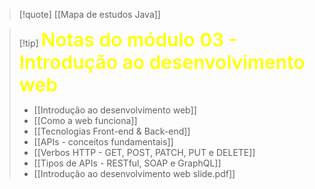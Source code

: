 
>[!quote] [[Mapa de estudos Java]]

> [!tip] <span style="color: yellow; font-size: 30px; font-weight: 600" >Notas do módulo 03 - Introdução ao desenvolvimento web</span>
> 
> - [[Introdução ao desenvolvimento web]]
> - [[Como a web funciona]]
> - [[Tecnologias Front-end & Back-end]]
> - [[APIs - conceitos fundamentais]]
> - [[Verbos HTTP - GET, POST, PATCH, PUT e DELETE]]
> - [[Tipos de APIs - RESTful, SOAP e GraphQL]]
> - [[Introdução ao desenvolvimento web slide.pdf]]
